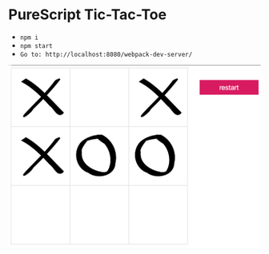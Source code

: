 # PureScript Tic-Tac-Toe

- `npm i`
- `npm start`
- `Go to: http://localhost:8080/webpack-dev-server/`

![Image of board](images/board.png)

